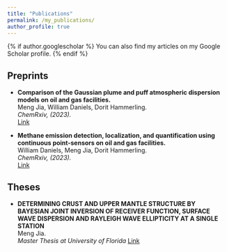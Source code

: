 ```yaml
---
title: "Publications"
permalink: /my_publications/
author_profile: true
---
```


{% if author.googlescholar %} You can also find my articles on my Google Scholar profile. {% endif %}

Preprints
---
* **Comparison of the Gaussian plume and puff atmospheric dispersion models on oil and gas facilities.**
\
Meng Jia, William Daniels, Dorit Hammerling. \
*ChemRxiv, (2023).* \
[Link](https://chemrxiv.org/engage/api-gateway/chemrxiv/assets/orp/resource/item/6451848107c3f029371ca07f/original/comparison-of-the-gaussian-plume-and-puff-atmospheric-dispersion-models-for-methane-modeling-on-oil-and-gas-sites.pdf)

* **Methane emission detection, localization, and quantification using continuous point-sensors on oil and gas facilities.**
\
William Daniels, Meng Jia, Dorit Hammerling. \
*ChemRxiv, (2023).* \
[Link](https://chemrxiv.org/engage/api-gateway/chemrxiv/assets/orp/resource/item/6451524e07c3f029371b0f60/original/detection-localization-and-quantification-of-single-source-methane-emissions-on-oil-and-gas-production-sites-using-point-in-space-continuous-monitoring-systems.pdf)

Theses
---
* **DETERMINING CRUST AND UPPER MANTLE STRUCTURE BY BAYESIAN JOINT INVERSION OF RECEIVER FUNCTION, SURFACE WAVE DISPERSION AND RAYLEIGH WAVE ELLIPTICITY AT A SINGLE STATION**
\
Meng Jia. \
*Master Thesis at University of Florida*
[Link](https://ufdc.ufl.edu/UFE0052744/00001/pdf)
